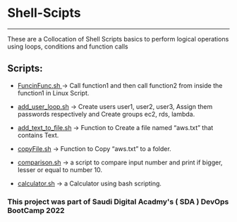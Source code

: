 # Shell-Scipts
---
These are a Collocation of Shell Scripts basics to perform logical operations using loops, conditions and function calls 

## Scripts:

- [FuncinFunc.sh ](https://github.com/raghadmta/Shell-Scipts/blob/f44e69e4212bc6b3bf1e94ed9025775faeda1f22/FuncinFunc.sh) -> Call function1 and then call function2 from inside the function1 in Linux Script.

- [add_user_loop.sh](https://github.com/raghadmta/Shell-Scipts/blob/f44e69e4212bc6b3bf1e94ed9025775faeda1f22/add_user_loop.sh) -> Create users user1, user2, user3, Assign them passwords respectively and Create groups ec2, rds, lambda.

- [add_text_to_file.sh](https://github.com/raghadmta/Shell-Scipts/blob/f44e69e4212bc6b3bf1e94ed9025775faeda1f22/add_text_to_file.sh) -> Function to Create a file named “aws.txt” that contains Text.

- [copyFile.sh](https://github.com/raghadmta/Shell-Scipts/blob/f44e69e4212bc6b3bf1e94ed9025775faeda1f22/copyFile.sh) -> Function to Copy “aws.txt” to a folder.


- [comparison.sh](https://github.com/raghadmta/Shell-Scipts/blob/f44e69e4212bc6b3bf1e94ed9025775faeda1f22/comparison.sh) -> a script to compare input number and print if bigger, lesser or equal to number 10.

- [calculator.sh](https://github.com/raghadmta/Shell-Scipts/blob/f44e69e4212bc6b3bf1e94ed9025775faeda1f22/calculator.sh) -> a Calculator using bash scripting.


### This project was part of Saudi Digital Acadmy's ( SDA ) DevOps BootCamp 2022
